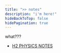 ```yaml
---
title: ">> notes"
description: "i'm here!"
hideBackToTop: false
hidePagination: true
---
```


what???
- [H2 PHYSICS NOTES](./notes/h2-physics.pdf)
